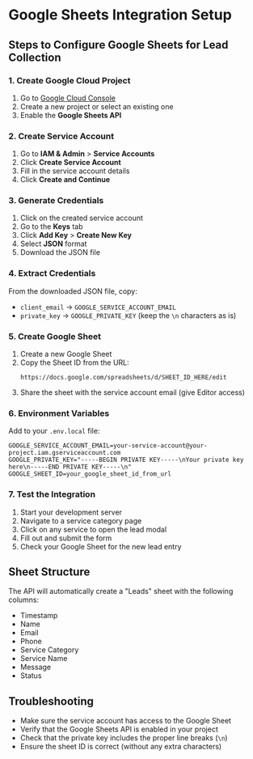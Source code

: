 # Google Sheets Integration Setup

## Steps to Configure Google Sheets for Lead Collection

### 1. Create Google Cloud Project
1. Go to [Google Cloud Console](https://console.cloud.google.com/)
2. Create a new project or select an existing one
3. Enable the **Google Sheets API**

### 2. Create Service Account
1. Go to **IAM & Admin** > **Service Accounts**
2. Click **Create Service Account**
3. Fill in the service account details
4. Click **Create and Continue**

### 3. Generate Credentials
1. Click on the created service account
2. Go to the **Keys** tab
3. Click **Add Key** > **Create New Key**
4. Select **JSON** format
5. Download the JSON file

### 4. Extract Credentials
From the downloaded JSON file, copy:
- `client_email` → `GOOGLE_SERVICE_ACCOUNT_EMAIL`
- `private_key` → `GOOGLE_PRIVATE_KEY` (keep the `\n` characters as is)

### 5. Create Google Sheet
1. Create a new Google Sheet
2. Copy the Sheet ID from the URL: 
   ```
   https://docs.google.com/spreadsheets/d/SHEET_ID_HERE/edit
   ```
3. Share the sheet with the service account email (give Editor access)

### 6. Environment Variables
Add to your `.env.local` file:
```env
GOOGLE_SERVICE_ACCOUNT_EMAIL=your-service-account@your-project.iam.gserviceaccount.com
GOOGLE_PRIVATE_KEY="-----BEGIN PRIVATE KEY-----\nYour private key here\n-----END PRIVATE KEY-----\n"
GOOGLE_SHEET_ID=your_google_sheet_id_from_url
```

### 7. Test the Integration
1. Start your development server
2. Navigate to a service category page
3. Click on any service to open the lead modal
4. Fill out and submit the form
5. Check your Google Sheet for the new lead entry

## Sheet Structure
The API will automatically create a "Leads" sheet with the following columns:
- Timestamp
- Name  
- Email
- Phone
- Service Category
- Service Name
- Message
- Status

## Troubleshooting
- Make sure the service account has access to the Google Sheet
- Verify that the Google Sheets API is enabled in your project
- Check that the private key includes the proper line breaks (`\n`)
- Ensure the sheet ID is correct (without any extra characters)
